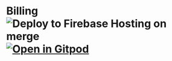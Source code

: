 # Billing ![Deploy to Firebase Hosting on merge](https://github.com/satheshsat/billing/workflows/Deploy%20to%20Firebase%20Hosting%20on%20merge/badge.svg) [![Open in Gitpod](https://gitpod.io/button/open-in-gitpod.svg)](https://gitpod.io/#https://github.com/satheshsat/billing)
